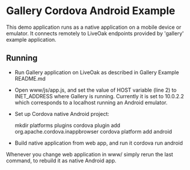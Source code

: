 Gallery Cordova Android Example
===============================

This demo application runs as a native application on a mobile device or emulator. It connects remotely to LiveOak endpoints provided by 'gallery' example application.


Running
-------

* Run Gallery application on LiveOak as described in Gallery Example README.md

* Open www/js/app.js, and set the value of HOST variable (line 2) to INET_ADDRESS where Gallery is running. Currently it is set to 10.0.2.2 which corresponds to a localhost running an Android emulator.

* Set up Cordova native Android project:

    mkdir platforms plugins
    cordova plugin add org.apache.cordova.inappbrowser
    cordova platform add android

* Build native application from web app, and run it
    cordova run android

Whenever you change web application in www/ simply rerun the last command, to rebuild it as native Android app.

